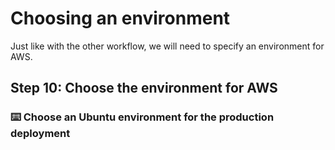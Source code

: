 # Choosing an environment

Just like with the other workflow, we will need to specify an environment for AWS.

## Step 10: Choose the environment for AWS

### :keyboard: Choose an Ubuntu environment for the production deployment